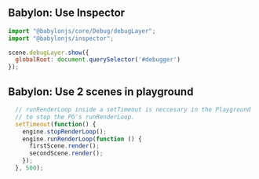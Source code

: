 ## Babylon: Use Inspector

```js
import "@babylonjs/core/Debug/debugLayer";
import "@babylonjs/inspector";

scene.debugLayer.show({
  globalRoot: document.querySelector('#debugger')
});

```


## Babylon: Use 2 scenes in playground

```js
  // runRenderLoop inside a setTimeout is neccesary in the Playground
  // to stop the PG's runRenderLoop.
  setTimeout(function() {
    engine.stopRenderLoop();
    engine.runRenderLoop(function () {
      firstScene.render();
      secondScene.render();
    });
  }, 500);
```
